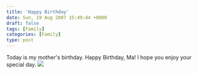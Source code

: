 ```yaml
---
title: 'Happy Birthday'
date: Sun, 19 Aug 2007 15:49:44 +0000
draft: false
tags: [Family]
categories: [Family]
type: post
---
```


Today is my mother's birthday. Happy Birthday, Ma! I hope you enjoy your special day. ![](http://familiarodriguez.smugmug.com/photos/174430501-M.jpg)